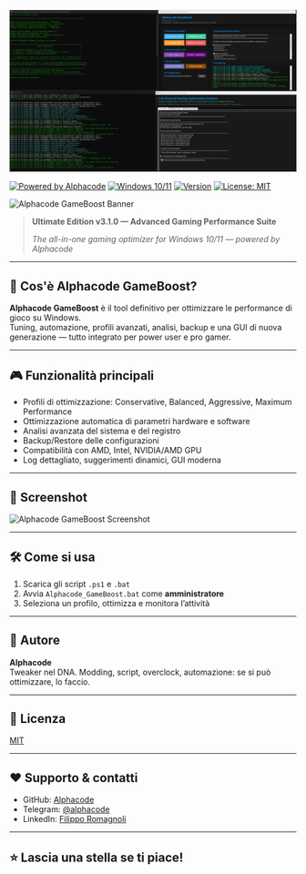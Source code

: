 ![Alphacode GameBoost Banner](gameboost.png)


[![Powered by Alphacode](https://img.shields.io/badge/powered%20by-Alphacode-blue?style=flat-square&logo=github)](https://github.com/Alphacode)
[![Windows 10/11](https://img.shields.io/badge/Windows-10%2F11-blue?logo=windows)](#)
[![Version](https://img.shields.io/badge/version-3.1.0-brightgreen?style=flat-square)](#)
[![License: MIT](https://img.shields.io/badge/License-MIT-yellow.svg)](LICENSE)

![Alphacode GameBoost Banner](screenshot.png)

> **Ultimate Edition v3.1.0 — Advanced Gaming Performance Suite**
>
> _The all-in-one gaming optimizer for Windows 10/11 — powered by Alphacode_

---

## 🚀 Cos'è Alphacode GameBoost?

**Alphacode GameBoost** è il tool definitivo per ottimizzare le performance di gioco su Windows.  
Tuning, automazione, profili avanzati, analisi, backup e una GUI di nuova generazione — tutto integrato per power user e pro gamer.

---

## 🎮 Funzionalità principali

- Profili di ottimizzazione: Conservative, Balanced, Aggressive, Maximum Performance  
- Ottimizzazione automatica di parametri hardware e software
- Analisi avanzata del sistema e del registro
- Backup/Restore delle configurazioni
- Compatibilità con AMD, Intel, NVIDIA/AMD GPU
- Log dettagliato, suggerimenti dinamici, GUI moderna

---

## 📸 Screenshot

![Alphacode GameBoost Screenshot](screenshot.png)

---

## 🛠️ Come si usa

1. Scarica gli script `.ps1` e `.bat`
2. Avvia `Alphacode_GameBoost.bat` come **amministratore**
3. Seleziona un profilo, ottimizza e monitora l’attività

---

## 👤 Autore

**Alphacode**  
Tweaker nel DNA. Modding, script, overclock, automazione: se si può ottimizzare, lo faccio.

---

## 📄 Licenza

[MIT](LICENSE)

---

## ❤️ Supporto & contatti

- GitHub: [Alphacode](https://github.com/Alphacode)
- Telegram: [@alphacode](https://t.me/alphacode)
- LinkedIn: [Filippo Romagnoli](https://www.linkedin.com/in/filippo-romagnoli)

---

## ⭐️ Lascia una stella se ti piace!
